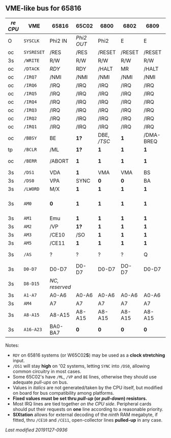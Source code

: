 ## VME-like bus for 65816

_re CPU_ | VME | 65816 | 65C02 | 6800 | 6802 | 6809 | 6809E
------ | --- | ----- | ----- | ---- | ---- | ---- | -----
O | `SYSCLK` | Phi2 IN | _Phi2 OUT_ | Phi2 | E | E | E
oc | `SYSRESET` | /RES | /RES | /RESET | /RESET | /RESET | /RESET
3s | `/WRITE` | R/W | R/W | R/W | R/W | R/W | R/W
oc | `/DTACK` | _RDY_ | RDY | /HALT | MR | /HALT |
oc | `/IRQ7` | /NMI | /NMI | /NMI | /NMI | /NMI | /NMI
oc | `/IRQ6` | /IRQ | /IRQ | /IRQ | /IRQ | /IRQ | /FIRQ
oc | `/IRQ5` | /IRQ | /IRQ | /IRQ | /IRQ | /IRQ | /FIRQ
oc | `/IRQ4` | /IRQ | /IRQ | /IRQ | /IRQ | /IRQ | /FIRQ
oc | `/IRQ3` | /IRQ | /IRQ | /IRQ | /IRQ | /IRQ | /IRQ
oc | `/IRQ2` | /IRQ | /IRQ | /IRQ | /IRQ | /IRQ | /IRQ
oc | `/IRQ1` | /IRQ | /IRQ | /IRQ | /IRQ | /IRQ | /IRQ
oc | `/BBSY` | BE | **1?** | DBE, _/TSC_ | **1** | /DMA-BREQ | _/TSC_
tp | `/BCLR` | /ML | **1?** | **1** | **1** | **1** | _/BUSY_
oc | `/BERR` | /ABORT | **1** | **1** | **1** | **1** | **1** (AVMA?)
3s | `/DS1` | VDA | **1** | VMA | VMA | BS | BS
3s | `/DS0` | VPA | SYNC | **0** | **0** | BA | BA
3s | `/LWORD` | M/X | **1** | **1** | **1** | **1** | **1**
3s | `AM0` | **0** | **1** | **1** | **1** | **1** | **1** _(65816 sense)_
3s | `AM1` | Emu | **1** | **1** | **1** | **1** | **1**
3s | `AM2` | /VP | **1?** | **1** | **1** | **1** | **1**
3s | `AM3` | /CE10 | /SO | **1** | **1** | **1** | **1**
3s | `AM5` | /CE11 | **1** | **1** | **1** | **1** | **1**
3s | `/AS` | ? | ? | ? | ? | Q | Q _(16-bit bus?)_
3s | `D0-D7` | D0-D7 | D0-D7 | D0-D7 | DO-D7 | D0-D7 | D0-D7
3s | `D8-D15` | _NC, reserved_
3s | `A1-A7` | A0-A6 | A0-A6 | A0-A6 | A0-A6 | A0-A6 | A0-A6
3s | `AM4` | A7 | A7 | A7 | A7 | A7 | A7
3s | `A8-A15` | A8-A15 | A8-A15 | A8-A15 | A8-A15 | A8-A15 | A8-A15
3s | `A16-A23` | BA0-BA7 | **0** | **0** | **0** | **0** | **0**

Notes:

- `RDY` on 65816 systems (or W65C02**S**) may be used as a **clock stretching** input.
- `/DS1` will stay **high** on '02 systems, letting `SYNC` into `/DS0`, allowing common circuitry in most cases.
- Some 65C02's have `/ML`, `/VP` and `BE` lines, otherwise they should use adequate _pull-ups_ on bus.
- Values in _italics_ are not generated/taken by the CPU itself, but modified on board for bus compatibility among platforms.
- **Fixed values must be set thru _pull-up_ (or _pull-down_) resistors.**
- Most IRQ lines are tied together _on the CPU side_. Peripheral cards should put their requests on **one** line according to a reasonable priority.
- **SIXtation** allows for external decoding of the _ninth_ RAM megabyte, if fitted, thru `/CE10` and `/CE11`, open-collector lines **pulled-up** in any case.

_Last modified 20191127-0936_
